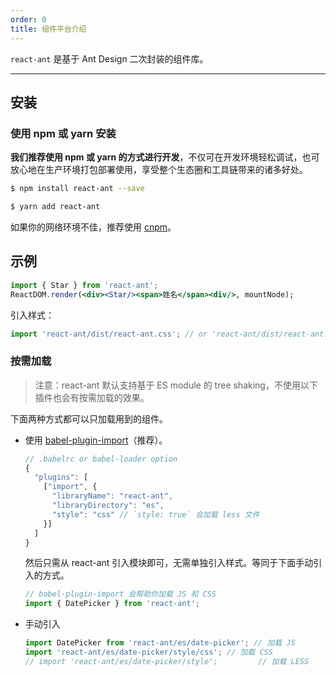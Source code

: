 ```yaml
---
order: 0
title: 组件平台介绍
---
```


`react-ant` 是基于 Ant Design 二次封装的组件库。

---

## 安装

### 使用 npm 或 yarn 安装

**我们推荐使用 npm 或 yarn 的方式进行开发**，不仅可在开发环境轻松调试，也可放心地在生产环境打包部署使用，享受整个生态圈和工具链带来的诸多好处。

```bash
$ npm install react-ant --save
```

```bash
$ yarn add react-ant
```

如果你的网络环境不佳，推荐使用 [cnpm](https://github.com/cnpm/cnpm)。

## 示例

```jsx
import { Star } from 'react-ant';
ReactDOM.render(<div><Star/><span>姓名</span><div/>, mountNode);
```

引入样式：

```jsx
import 'react-ant/dist/react-ant.css'; // or 'react-ant/dist/react-ant.less'
```

### 按需加载

> 注意：react-ant 默认支持基于 ES module 的 tree shaking，不使用以下插件也会有按需加载的效果。

下面两种方式都可以只加载用到的组件。

- 使用 [babel-plugin-import](https://github.com/ant-design/babel-plugin-import)（推荐）。

  ```js
  // .babelrc or babel-loader option
  {
    "plugins": [
      ["import", {
        "libraryName": "react-ant",
        "libraryDirectory": "es",
        "style": "css" // `style: true` 会加载 less 文件
      }]
    ]
  }
  ```

  然后只需从 react-ant 引入模块即可，无需单独引入样式。等同于下面手动引入的方式。

  ```jsx
  // babel-plugin-import 会帮助你加载 JS 和 CSS
  import { DatePicker } from 'react-ant';
  ```

- 手动引入

  ```jsx
  import DatePicker from 'react-ant/es/date-picker'; // 加载 JS
  import 'react-ant/es/date-picker/style/css'; // 加载 CSS
  // import 'react-ant/es/date-picker/style';         // 加载 LESS
  ```
